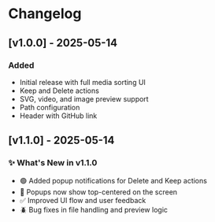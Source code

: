 # Changelog

## [v1.0.0] - 2025-05-14
### Added
- Initial release with full media sorting UI
- Keep and Delete actions
- SVG, video, and image preview support
- Path configuration
- Header with GitHub link

## [v1.1.0] - 2025-05-14
### ✨ What's New in v1.1.0

- 🟢 Added popup notifications for Delete and Keep actions
- 🧭 Popups now show top-centered on the screen
- ✅ Improved UI flow and user feedback
- 🪲 Bug fixes in file handling and preview logic
